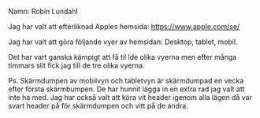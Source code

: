 Namn: Robin Lundahl

Jag har valt att efterliknad Apples hemsida: https://www.apple.com/se/

Jag har valt att göra följande vyer av hemsidan: Desktop, tablet, mobil.

Det har vart ganska kämpigt att få til lde olika vyerna men efter många timmars slit fick jag till de tre olika vyerna.

Ps. Skärmdumpen av mobilvyn och tabletvyn är skärmdumpad en vecka efter första skärmbumpen. De har hunnit lägga in en extra rad jag valt att inte ha med. Jag har också valt att köra vit header igenom alla lägen då var svart header på för skärmdumpen och vitt på de andra.
